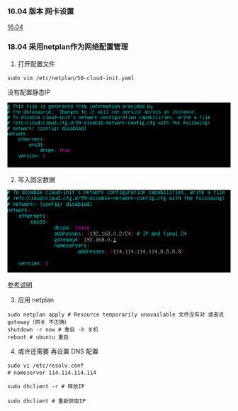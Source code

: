 ### 16.04 版本 网卡设置

[16.04](https://blog.csdn.net/liuqingsongmsdn2014/article/details/76089871/)

### 18.04  采用netplan作为网络配置管理

1. 打开配置文件

```shell
sudo vim /etc/netplan/50-cloud-init.yaml 
```

没有配置静态IP

![没有配置静态IP](assets/1550847526890.png)

2. 写入固定数据

![1550911976897](assets/1550911976897.png)

[参考说明](http://blog.sina.com.cn/s/blog_5373bcf40102xk5g.html)

3. 应用 netplan

```shell
sudo netplan apply # Resource temporarily unavailable 文件没有对 或者说gateway（网关 不正确）
shutdown -r now # 重启 -h 关机
reboot # ubuntu 重启
```

4. 或许还需要 再设置 DNS 配置

```shell
sudo vi /etc/resolv.conf
# nameserver 114.114.114.114
```

```shell
sudo dhclient -r # 释放IP

sudo dhclient # 重新获取IP
```
